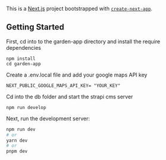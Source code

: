 This is a [Next.js](https://nextjs.org/) project bootstrapped with [`create-next-app`](https://github.com/vercel/next.js/tree/canary/packages/create-next-app).

## Getting Started

First, cd into to the garden-app directory and install the require dependencies
```
npm install
cd garden-app
```

Create a .env.local file and add your google maps API key
```
NEXT_PUBLIC_GOOGLE_MAPS_API_KEY= "YOUR_KEY"

```
Cd into the db folder and start the strapi cms server
```
npm run develop
```

Next, run the development server:
```bash
npm run dev
# or
yarn dev
# or
pnpm dev
```



